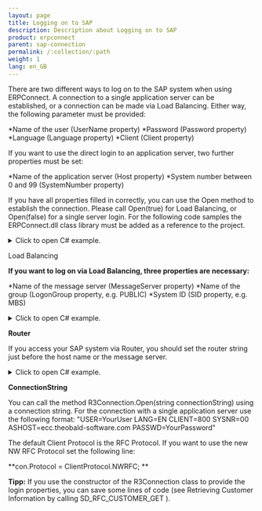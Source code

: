 ```yaml
---
layout: page
title: Logging on to SAP
description: Description about Logging on to SAP
product: erpconnect
parent: sap-connection
permalink: /:collection/:path
weight: 1
lang: en_GB
---
```


There are two different ways to log on to the SAP system when using ERPConnect. 
A connection to a single application server can be established, or a connection can be made via Load Balancing. 
Either way, the following parameter must be provided:

*Name of the user (UserName property)
*Password (Password property)
*Language (Language property)
*Client (Client property)

If you want to use the direct login to an application server, two further properties must be set:

*Name of the application server (Host property)
*System number between 0 and 99 (SystemNumber property)

If you have all properties filled in correctly, you can use the Open method to establish the connection. 
Please call Open(true) for Load Balancing, or Open(false) for a single server login. 
For the following code samples the ERPConnect.dll class library must be added as a reference to the project.

<details>
<summary>Click to open C# example.</summary>
{% highlight csharp %}
using(R3Connection con = new R3Connection())
{
    con.UserName = "erpconnect"; 
    con.Password = "pass"; 
    con.Language = "DE"; 
    con.Client = "800"; 
    con.Host = "hamlet"; 
    con.SystemNumber = 11;  
      con.Protocol = ClientProtocol.NWRFC;   // Optional: If the NW RFC libraries are used.
    
    con.Open(false);
}
{% endhighlight %}
</details>

Load Balancing

**If you want to log on via Load Balancing, three properties are necessary:**

*Name of the message server (MessageServer property)
*Name of the group (LogonGroup property, e.g. PUBLIC)
*System ID (SID property, e.g. MBS)


<details>
<summary>Click to open C# example.</summary>
{% highlight csharp %}
using(R3Connection con = new R3Connection())
{
    con.UserName = "erpconnect"; 
    con.Password = "pass"; con.Language = "DE"; 
    con.Client = "800"; 
      con.Language = "DE";
       
    con.MessageServer = "hamlet"; 
    con.LogonGroup = "PUBLIC"; 
    con.SID = "EC5";
      con.Protocol = ClientProtocol.NWRFC;   // Optional: If the NW RFC libraries are used.  
    con.Open(true);
}
{% endhighlight %}
</details>


**Router**

If you access your SAP system via Router, you should set the router string just 
before the host name or the message server.

<details>
<summary>Click to open C# example.</summary>
{% highlight csharp %}
using(R3Connection con = new R3Connection())
{
    con.UserName = "erpconnect"; 
    con.Password = "pass"; 
    con.Language = "DE"; 
    con.Client = "800"; 
    con.Host = "/H/lear.theobald-software.com/H/" + "hamlet"; 
    con.SystemNumber = 11;  
      con.Protocol = ClientProtocol.NWRFC;   // Optional: If the NW RFC libraries are used.

    con.Open(false);
}
{% endhighlight %}
</details>


**ConnectionString**

You can call the method R3Connection.Open(string connectionString) using a connection string.
For the connection with a single application server use the following format:
"USER=YourUser LANG=EN CLIENT=800 SYSNR=00 ASHOST=ecc.theobald-software.com PASSWD=YourPassword"

The default Client Protocol is the RFC Protocol. If you want to use the new NW RFC Protocol set the following line:

 **con.Protocol = ClientProtocol.NWRFC; **

**Tipp:** If you use the constructor of the R3Connection class to provide the login properties, 
you can save some lines of code (see Retrieving Customer Information by calling SD_RFC_CUSTOMER_GET ).





